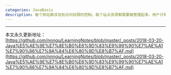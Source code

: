 ```yaml
---
categories: JavaBasis
description: 每个网站都涉及到访问权限的控制。每个站点资源都需要被管理起来，用户只有具有访问某个资源的特定权限，才能够访问，否则就被拒绝访问。
---
```
















---

本文永久更新地址：[https://github.com/nnngu/LearningNotes/blob/master/_posts/2018-03-20-Java%E5%AE%9E%E7%8E%B0%E6%9D%83%E9%99%90%E7%AE%A1%E7%90%86%E7%9A%84%E6%80%9D%E8%B7%AF.md](https://github.com/nnngu/LearningNotes/blob/master/_posts/2018-03-20-Java%E5%AE%9E%E7%8E%B0%E6%9D%83%E9%99%90%E7%AE%A1%E7%90%86%E7%9A%84%E6%80%9D%E8%B7%AF.md)